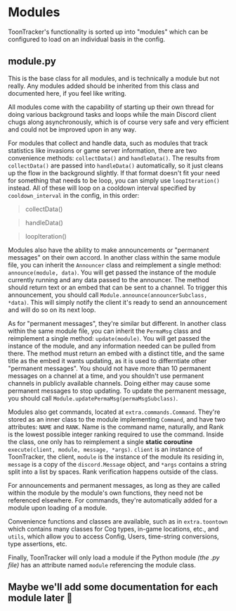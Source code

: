# Modules

ToonTracker's functionality is sorted up into "modules" which can be configured to load on an individual basis in the config.

## module.py

This is the base class for all modules, and is technically a module but not really. Any modules added should be inherited from this class and documented here, if you feel like writing.

All modules come with the capability of starting up their own thread for doing various background tasks and loops while the main Discord client chugs along asynchronously, which is of course very safe and very efficient and could not be improved upon in any way.

For modules that collect and handle data, such as modules that track statistics like invasions or game server information, there are two convenience methods: `collectData()` and `handleData()`. The results from `collectData()` are passed into `handleData()` automatically, so it just cleans up the flow in the background slightly. If that format doesn't fit your need for something that needs to be loop, you can simply use `loopIteration()` instead. All of these will loop on a cooldown interval specified by `cooldown_interval` in the config, in this order:
  > collectData()
  
  > handleData()
  
  > loopIteration()
  
Modules also have the ability to make announcements or "permanent messages" on their own accord. In another class within the same module file, you can inherit the `Announcer` class and reimplement a single method: `announce(module, data)`. You will get passed the instance of the module currently running and any data passed to the announcer. The method should return text or an embed that can be sent to a channel. To trigger this announcement, you should call `Module.announce(announcerSubclass, *data)`. This will simply notify the client it's ready to send an announcement and will do so on its next loop.

As for "permanent messages", they're similar but different. In another class within the same module file, you can inherit the `PermaMsg` class and reimplement a single method: `update(module)`. You will get passed the instance of the module, and any information needed can be pulled from there. The method must return an embed with a distinct title, and the same title as the embed it wants updating, as it is used to differntiate other "permanent messages". You should not have more than 10 permanent messages on a channel at a time, and you shouldn't use permanent channels in publicly available channels. Doing either may cause some permanent messages to stop updating. To update the permanent message, you should call `Module.updatePermaMsg(permaMsgSubclass)`. 

Modules also get commands, located at `extra.commands.Command`. They're stored as an inner class to the module implementing `Command`, and have two attributes: `NAME` and `RANK`. Name is the command name, naturally, and Rank is the lowest possible integer ranking required to use the command. Inside the class, one only has to reimplement a single **static coroutine** `execute(client, module, message, *args)`. `client` is an instance of ToonTracker, the client, `module` is the instance of the module its residing in, `message` is a copy of the `discord.Message` object, and `*args` contains a string split into a list by spaces. Rank verification happens outside of the class.

For announcements and permanent messages, as long as they are called within the module by the module's own functions, they need not be referenced elsewhere. For commands, they're automatically added for a module upon loading of a module.

Convenience functions and classes are available, such as in `extra.toontown` which contains many classes for Cog types, in-game locations, etc., and `utils`, which allow you to access Config, Users, time-string conversions, type assertions, etc.

Finally, ToonTracker will only load a module if the Python module *(the .py file)* has an attribute named `module` referencing the module class.

## Maybe we'll add some documentation for each module later 👀
